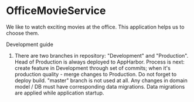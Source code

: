 OfficeMovieService
==================

We like to watch exciting movies at the office. This application helps us to choose them.

Development guide

1. There are two branches in repository: "Development" and "Production". Head of Production is always deployed to AppHarbor.
Process is next: create feature in Development through set of commits; when it's production quality - merge changes
to Production. Do not forget to deploy build.
"master" branch is not used at all. Any changes in domain model / DB must have corresponding data migrations. Data migrations are
applied while application startup.
